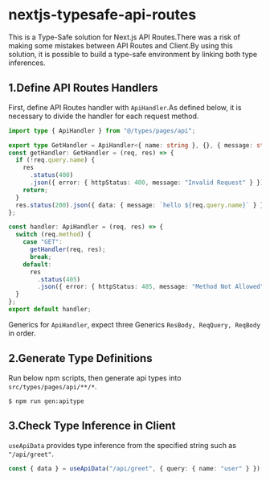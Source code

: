 # nextjs-typesafe-api-routes

This is a Type-Safe solution for Next.js API Routes.There was a risk of making some mistakes between API Routes and Client.By using this solution, it is possible to build a type-safe environment by linking both type inferences.

## 1.Define API Routes Handlers

First, define API Routes handler with `ApiHandler`.As defined below, it is necessary to divide the handler for each request method.

```typescript
import type { ApiHandler } from "@/types/pages/api";

export type GetHandler = ApiHandler<{ name: string }, {}, { message: string }>;
const getHandler: GetHandler = (req, res) => {
  if (!req.query.name) {
    res
      .status(400)
      .json({ error: { httpStatus: 400, message: "Invalid Request" } });
    return;
  }
  res.status(200).json({ data: { message: `hello ${req.query.name}` } });
};

const handler: ApiHandler = (req, res) => {
  switch (req.method) {
    case "GET":
      getHandler(req, res);
      break;
    default:
      res
        .status(405)
        .json({ error: { httpStatus: 405, message: "Method Not Allowed" } });
  }
};
export default handler;
```

Generics for `ApiHandler`, expect three Generics `ResBody, ReqQuery, ReqBody` in order.

## 2.Generate Type Definitions

Run below npm scripts, then generate api types into `src/types/pages/api/**/*`.

```shell
$ npm run gen:apitype
```

## 3.Check Type Inference in Client

`useApiData` provides type inference from the specified string such as `"/api/greet"`.

```typescript
const { data } = useApiData("/api/greet", { query: { name: "user" } });
```
